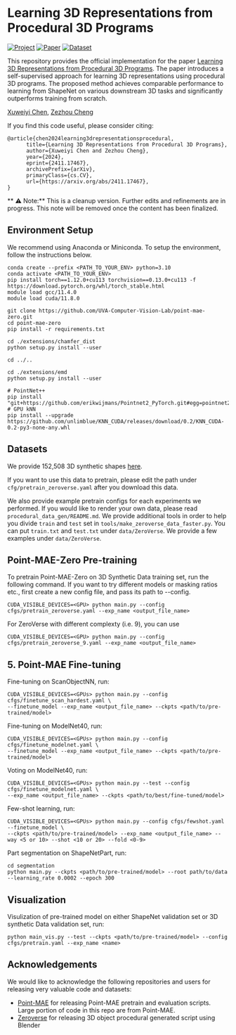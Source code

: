 # Learning 3D Representations from Procedural 3D Programs

[![Project](https://img.shields.io/badge/Project-Page-20B2AA.svg)](https://point-mae-zero.cs.virginia.edu/
)
[![Paper](https://img.shields.io/badge/arXiv-Paper-red.svg)](https://arxiv.org/abs/2411.17467)
[![Dataset](https://img.shields.io/badge/Dataset-Download%20Here-blue)]([YOUR_DATASET_LINK_HERE](https://huggingface.co/datasets/uva-cv-lab/Point-MAE-Zero))


This repository provides the official implementation for the paper [Learning 3D Representations from Procedural 3D Programs](https://arxiv.org/abs/2411.17467). The paper introduces a self-supervised approach for learning 3D representations using procedural 3D programs. The proposed method achieves comparable performance to learning from ShapeNet on various downstream 3D tasks and significantly outperforms training from scratch.

[Xuweiyi Chen](https://xuweiyichen.github.io/), [Zezhou Cheng](https://sites.google.com/site/zezhoucheng/)

If you find this code useful, please consider citing:  
```text
@article{chen2024learning3drepresentationsprocedural,
      title={Learning 3D Representations from Procedural 3D Programs}, 
      author={Xuweiyi Chen and Zezhou Cheng},
      year={2024},
      eprint={2411.17467},
      archivePrefix={arXiv},
      primaryClass={cs.CV},
      url={https://arxiv.org/abs/2411.17467}, 
}
```
** :warning: Note:** This is a cleanup version. Further edits and refinements are in progress. This note will be removed once the content has been finalized.

Environment Setup
-----------------

We recommend using Anaconda or Miniconda. To setup the environment, follow the instructions below.

```
conda create --prefix <PATH_TO_YOUR_ENV> python=3.10
conda activate <PATH_TO_YOUR_ENV>
pip install torch==1.12.0+cu113 torchvision==0.13.0+cu113 -f https://download.pytorch.org/whl/torch_stable.html
module load gcc/11.4.0
module load cuda/11.8.0

git clone https://github.com/UVA-Computer-Vision-Lab/point-mae-zero.git
cd point-mae-zero
pip install -r requirements.txt

cd ./extensions/chamfer_dist
python setup.py install --user

cd ../..

cd ./extensions/emd
python setup.py install --user

# PointNet++
pip install "git+https://github.com/erikwijmans/Pointnet2_PyTorch.git#egg=pointnet2_ops&subdirectory=pointnet2_ops_lib"
# GPU kNN
pip install --upgrade https://github.com/unlimblue/KNN_CUDA/releases/download/0.2/KNN_CUDA-0.2-py3-none-any.whl
```


Datasets
--------

We provide 152,508 3D synthetic shapes [here](https://huggingface.co/datasets/uva-cv-lab/Point-MAE-Zero).

If you want to use this data to pretrain, please edit the path under ``cfg/pretrain_zeroverse.yaml`` after you download this data.

We also provide example pretrain configs for each experiments we performed. If you would like to render your own data, please read `procedural_data_gen/README.md`. We provide additional tools in order to help you divide ``train`` and ``test`` set in ``tools/make_zeroverse_data_faster.py``. You can put ``train.txt`` and ``test.txt`` under ``data/ZeroVerse``. We provide a few examples under ``data/ZeroVerse``. 

Point-MAE-Zero Pre-training
----------------------

To pretrain Point-MAE-Zero on 3D Synthetic Data training set, run the following command. If you want to try different models or masking ratios etc., first create a new config file, and pass its path to --config.

```
CUDA_VISIBLE_DEVICES=<GPU> python main.py --config cfgs/pretrain_zeroverse.yaml --exp_name <output_file_name>
```

For ZeroVerse with different complexty (i.e. 9), you can use 

```
CUDA_VISIBLE_DEVICES=<GPU> python main.py --config cfgs/pretrain_zeroverse_9.yaml --exp_name <output_file_name>
```

## 5. Point-MAE Fine-tuning

Fine-tuning on ScanObjectNN, run:
```
CUDA_VISIBLE_DEVICES=<GPUs> python main.py --config cfgs/finetune_scan_hardest.yaml \
--finetune_model --exp_name <output_file_name> --ckpts <path/to/pre-trained/model>
```
Fine-tuning on ModelNet40, run:
```
CUDA_VISIBLE_DEVICES=<GPUs> python main.py --config cfgs/finetune_modelnet.yaml \
--finetune_model --exp_name <output_file_name> --ckpts <path/to/pre-trained/model>
```
Voting on ModelNet40, run:
```
CUDA_VISIBLE_DEVICES=<GPUs> python main.py --test --config cfgs/finetune_modelnet.yaml \
--exp_name <output_file_name> --ckpts <path/to/best/fine-tuned/model>
```
Few-shot learning, run:
```
CUDA_VISIBLE_DEVICES=<GPUs> python main.py --config cfgs/fewshot.yaml --finetune_model \
--ckpts <path/to/pre-trained/model> --exp_name <output_file_name> --way <5 or 10> --shot <10 or 20> --fold <0-9>
```
Part segmentation on ShapeNetPart, run:
```
cd segmentation
python main.py --ckpts <path/to/pre-trained/model> --root path/to/data --learning_rate 0.0002 --epoch 300
```

Visualization
-------------

Visulization of pre-trained model on either ShapeNet validation set or 3D synthetic Data validation set, run:

```
python main_vis.py --test --ckpts <path/to/pre-trained/model> --config cfgs/pretrain.yaml --exp_name <name>
```

Acknowledgements
----------------

We would like to acknowledge the following repositories and users for releasing very valuable code and datasets:

- [Point-MAE](https://github.com/Pang-Yatian/Point-MAE?tab=readme-ov-file) for releasing Point-MAE pretrain and evaluation scripts. Large portion of code in this repo are from Point-MAE.
- [Zeroverse](https://github.com/desaixie/zeroverse) for releasing 3D object procedural generated script using Blender